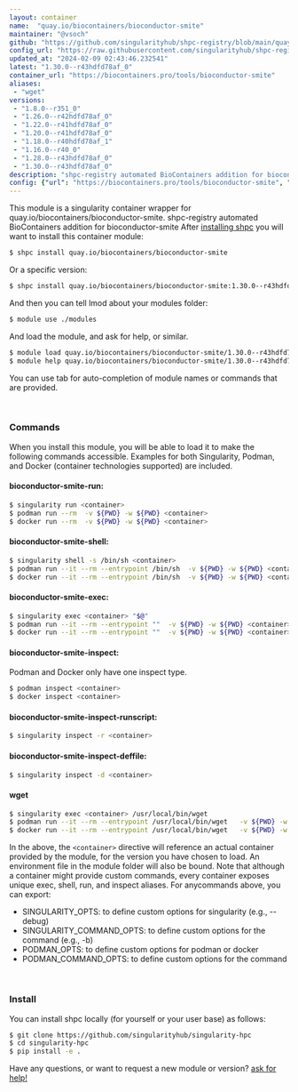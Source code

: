 ```yaml
---
layout: container
name:  "quay.io/biocontainers/bioconductor-smite"
maintainer: "@vsoch"
github: "https://github.com/singularityhub/shpc-registry/blob/main/quay.io/biocontainers/bioconductor-smite/container.yaml"
config_url: "https://raw.githubusercontent.com/singularityhub/shpc-registry/main/quay.io/biocontainers/bioconductor-smite/container.yaml"
updated_at: "2024-02-09 02:43:46.232541"
latest: "1.30.0--r43hdfd78af_0"
container_url: "https://biocontainers.pro/tools/bioconductor-smite"
aliases:
 - "wget"
versions:
 - "1.8.0--r351_0"
 - "1.26.0--r42hdfd78af_0"
 - "1.22.0--r41hdfd78af_0"
 - "1.20.0--r41hdfd78af_0"
 - "1.18.0--r40hdfd78af_1"
 - "1.16.0--r40_0"
 - "1.28.0--r43hdfd78af_0"
 - "1.30.0--r43hdfd78af_0"
description: "shpc-registry automated BioContainers addition for bioconductor-smite"
config: {"url": "https://biocontainers.pro/tools/bioconductor-smite", "maintainer": "@vsoch", "description": "shpc-registry automated BioContainers addition for bioconductor-smite", "latest": {"1.30.0--r43hdfd78af_0": "sha256:e9729e0e12c74cb5c9b94cc0c18a29aa2c1f7ce25500ee14abeca1512aea8e37"}, "tags": {"1.8.0--r351_0": "sha256:245491c41b810d33aed198a4705936f1703bebf5689aa6ee1371385d4e83c756", "1.26.0--r42hdfd78af_0": "sha256:64b1fb04342761e6de9934ad6cfebe0d5e1e2bbc04e4ca7e473a73846542cf36", "1.22.0--r41hdfd78af_0": "sha256:d2971b37f67402a668252b32ca093831c2637440c9ad3786e9474d0fafd7527f", "1.20.0--r41hdfd78af_0": "sha256:4d156818abc25486396885a39d4dfa04339e7a2bf6cfe1fce8e270342ba261b1", "1.18.0--r40hdfd78af_1": "sha256:5e3ca6cf7fee8b15bbb60d953905b8f097067f2bb7f5d6649e84d8b356c5c41e", "1.16.0--r40_0": "sha256:3e2f550f64fa172e3671b500ee1ffd4e9dfced0e33ea00d65c200e57b0e74095", "1.28.0--r43hdfd78af_0": "sha256:afb1d72eb20616cf982223d946ef104a9c974f40a6d7aa8fbc08c6ece8e81b34", "1.30.0--r43hdfd78af_0": "sha256:e9729e0e12c74cb5c9b94cc0c18a29aa2c1f7ce25500ee14abeca1512aea8e37"}, "docker": "quay.io/biocontainers/bioconductor-smite", "aliases": {"wget": "/usr/local/bin/wget"}}
---
```


This module is a singularity container wrapper for quay.io/biocontainers/bioconductor-smite.
shpc-registry automated BioContainers addition for bioconductor-smite
After [installing shpc](#install) you will want to install this container module:


```bash
$ shpc install quay.io/biocontainers/bioconductor-smite
```

Or a specific version:

```bash
$ shpc install quay.io/biocontainers/bioconductor-smite:1.30.0--r43hdfd78af_0
```

And then you can tell lmod about your modules folder:

```bash
$ module use ./modules
```

And load the module, and ask for help, or similar.

```bash
$ module load quay.io/biocontainers/bioconductor-smite/1.30.0--r43hdfd78af_0
$ module help quay.io/biocontainers/bioconductor-smite/1.30.0--r43hdfd78af_0
```

You can use tab for auto-completion of module names or commands that are provided.

<br>

### Commands

When you install this module, you will be able to load it to make the following commands accessible.
Examples for both Singularity, Podman, and Docker (container technologies supported) are included.

#### bioconductor-smite-run:

```bash
$ singularity run <container>
$ podman run --rm  -v ${PWD} -w ${PWD} <container>
$ docker run --rm  -v ${PWD} -w ${PWD} <container>
```

#### bioconductor-smite-shell:

```bash
$ singularity shell -s /bin/sh <container>
$ podman run --it --rm --entrypoint /bin/sh  -v ${PWD} -w ${PWD} <container>
$ docker run --it --rm --entrypoint /bin/sh  -v ${PWD} -w ${PWD} <container>
```

#### bioconductor-smite-exec:

```bash
$ singularity exec <container> "$@"
$ podman run --it --rm --entrypoint ""  -v ${PWD} -w ${PWD} <container> "$@"
$ docker run --it --rm --entrypoint ""  -v ${PWD} -w ${PWD} <container> "$@"
```

#### bioconductor-smite-inspect:

Podman and Docker only have one inspect type.

```bash
$ podman inspect <container>
$ docker inspect <container>
```

#### bioconductor-smite-inspect-runscript:

```bash
$ singularity inspect -r <container>
```

#### bioconductor-smite-inspect-deffile:

```bash
$ singularity inspect -d <container>
```


#### wget

```bash
$ singularity exec <container> /usr/local/bin/wget
$ podman run --it --rm --entrypoint /usr/local/bin/wget   -v ${PWD} -w ${PWD} <container> -c " $@"
$ docker run --it --rm --entrypoint /usr/local/bin/wget   -v ${PWD} -w ${PWD} <container> -c " $@"
```



In the above, the `<container>` directive will reference an actual container provided
by the module, for the version you have chosen to load. An environment file in the
module folder will also be bound. Note that although a container
might provide custom commands, every container exposes unique exec, shell, run, and
inspect aliases. For anycommands above, you can export:

 - SINGULARITY_OPTS: to define custom options for singularity (e.g., --debug)
 - SINGULARITY_COMMAND_OPTS: to define custom options for the command (e.g., -b)
 - PODMAN_OPTS: to define custom options for podman or docker
 - PODMAN_COMMAND_OPTS: to define custom options for the command

<br>

### Install

You can install shpc locally (for yourself or your user base) as follows:

```bash
$ git clone https://github.com/singularityhub/singularity-hpc
$ cd singularity-hpc
$ pip install -e .
```

Have any questions, or want to request a new module or version? [ask for help!](https://github.com/singularityhub/singularity-hpc/issues)